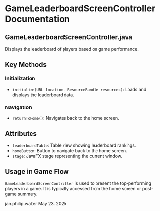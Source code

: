 # GameLeaderboardScreenController Documentation

## GameLeaderboardScreenController.java

Displays the leaderboard of players based on game performance.

## Key Methods

### Initialization
- `initialize(URL location, ResourceBundle resources)`: Loads and displays the leaderboard data.

### Navigation
- `returnToHome()`: Navigates back to the home screen.

## Attributes

- `leaderboardTable`: Table view showing leaderboard rankings.
- `homeButton`: Button to navigate back to the home screen.
- `stage`: JavaFX stage representing the current window.

## Usage in Game Flow

`GameLeaderboardScreenController` is used to present the top-performing players in a game. It is typically accessed from the home screen or post-game summary.

jan.philip.walter May 23. 2025
